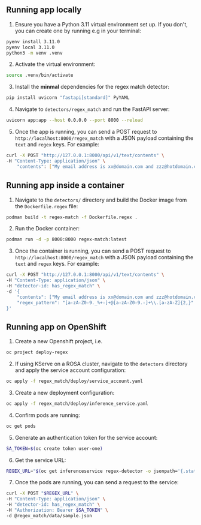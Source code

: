 ## Running app locally

1. Ensure you have a Python 3.11 virtual environment set up. If you don't, you can create one by running e.g in your terminal:

```bash
pyenv install 3.11.0
pyenv local 3.11.0
python3 -m venv .venv
```

2. Activate the virtual environment:

```bash
source .venv/bin/activate
```

3. Install the __minmal__ dependencies for the regex match detector:

```bash
pip install uvicorn "fastapi[standard]" PyYAML
```

4. Navigate to `detectors/regex_match` and run the FastAPI server:

```bash
uvicorn app:app --host 0.0.0.0 --port 8000 --reload
```

5. Once the app is running, you can send a POST request to `http://localhost:8000/regex_match` with a JSON payload containing the `text` and `regex` keys. For example:

```bash
curl -X POST "http://127.0.0.1:8000/api/v1/text/contents" \
-H "Content-Type: application/json" \
    "contents": ["My email address is xx@domain.com and zzz@hotdomain.co.uk"],
```

## Running app inside a container

1. Navigate to the `detectors/` directory and build the Docker image from the `Dockerfile.regex` file:

```bash
podman build -t regex-match -f Dockerfile.regex .  
```

2. Run the Docker container:

```bash
podman run -d -p 8000:8000 regex-match:latest      
```

3. Once the container is running, you can send a POST request to `http://localhost:8000/regex_match` with a JSON payload containing the `text` and `regex` keys. For example:

```bash
curl -X POST "http://127.0.0.1:8000/api/v1/text/contents" \
-H "Content-Type: application/json" \
-H "detector-id: has_regex_match" \
-d '{
    "contents": ["My email address is xx@domain.com and zzz@hotdomain.co.uk"],
    "regex_pattern": "[a-zA-Z0-9._%+-]+@[a-zA-Z0-9.-]+\\.[a-zA-Z]{2,}"
}'
```

## Running app on OpenShift

1. Create a new Openshift project, i.e.

```bash
oc project deploy-regex
```

2. If using KServe on a ROSA cluster, navigate to the `detectors` directory and apply the service account configuration:

```bash
oc apply -f regex_match/deploy/service_account.yaml
```

3. Create a new deployment configuration:

```bash
oc apply -f regex_match/deploy/inference_service.yaml
```

4. Confirm pods are running:

```bash
oc get pods
```

5. Generate an authentication token for the service account:

```bash
SA_TOKEN=$(oc create token user-one) 
```

6. Get the service URL:

```bash
REGEX_URL="$(oc get inferenceservice regex-detector -o jsonpath='{.status.url}')/api/v1/text/contents"
```

7. Once the pods are running, you can send a request to the service:

```bash
curl -X POST "$REGEX_URL" \
-H "Content-Type: application/json" \
-H "detector-id: has_regex_match" \
-H "Authorization: Bearer $SA_TOKEN" \
-d @regex_match/data/sample.json
```
